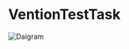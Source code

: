 # VentionTestTask

![Daigram](https://github.com/khatanboyevelbek/VentionTestTask/assets/95565854/1e87128f-08c9-4d4f-9ce2-7ad464408958)
